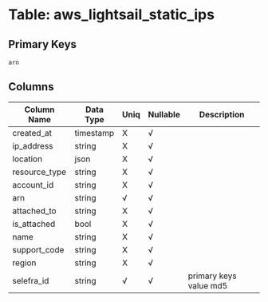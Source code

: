 # Table: aws_lightsail_static_ips

## Primary Keys 

```
arn
```


## Columns 

|  Column Name   |  Data Type  | Uniq | Nullable | Description | 
|  ----  | ----  | ----  | ----  | ---- | 
| created_at | timestamp | X | √ |  | 
| ip_address | string | X | √ |  | 
| location | json | X | √ |  | 
| resource_type | string | X | √ |  | 
| account_id | string | X | √ |  | 
| arn | string | √ | √ |  | 
| attached_to | string | X | √ |  | 
| is_attached | bool | X | √ |  | 
| name | string | X | √ |  | 
| support_code | string | X | √ |  | 
| region | string | X | √ |  | 
| selefra_id | string | √ | √ | primary keys value md5 | 


